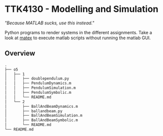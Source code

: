 # TTK4130 -  Modelling and Simulation 
*"Because MATLAB sucks, use this instead."*

Python programs to render systems in the different assignments. Take a look at [matex](https://github.com/haakonbaa/matex) to execute matlab scripts without running the matlab GUI.

## Overview
```txt
.
├── o5
│   ├── 1
│   │   ├── doublependulum.py
│   │   ├── PendulumDynamics.m
│   │   ├── PendulumSimulation.m
│   │   ├── PendulumSymbolic.m
│   │   └── README.md
│   └── 2
│       ├── BallAndBeamDynamics.m
│       ├── ballandbeam.py
│       ├── BallAndBeamSimulation.m
│       ├── BallAndBeamSymbolic.m
│       └── README.md
└── README.md
```


